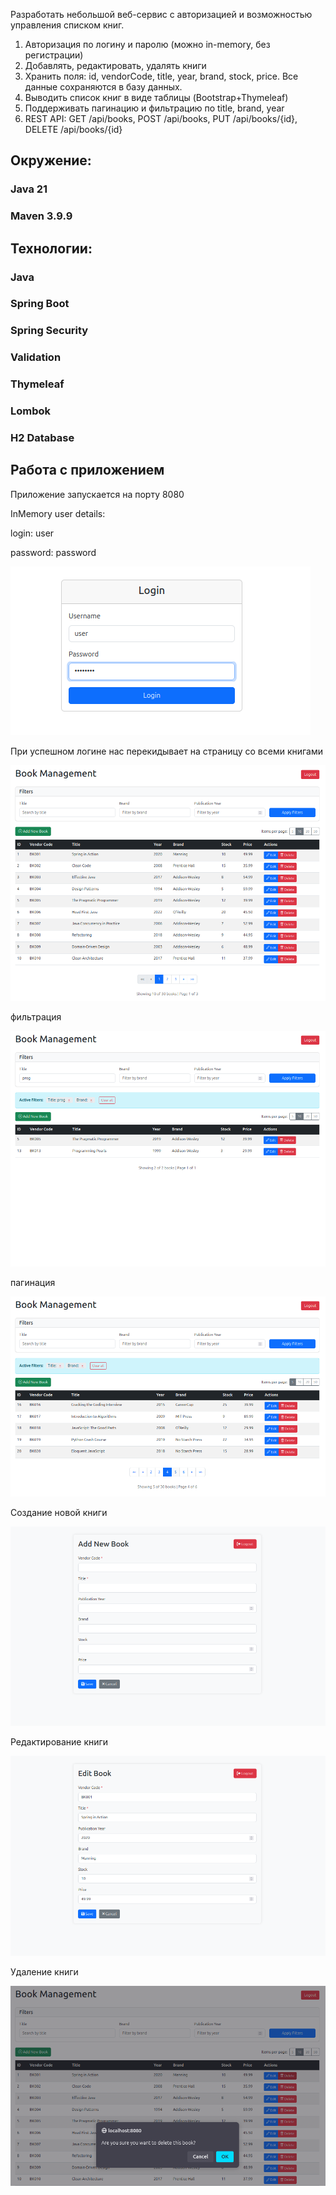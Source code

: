 Разработать небольшой веб-сервис с авторизацией и возможностью управления списком книг.

1. Авторизация по логину и паролю (можно in-memory, без регистрации)
2. Добавлять, редактировать, удалять книги
3. Хранить поля: id, vendorCode, title, year, brand, stock, price. Все данные сохраняются в базу данных.
4. Выводить список книг в виде таблицы (Bootstrap+Thymeleaf)
5. Поддерживать пагинацию и фильтрацию по title, brand, year
6. REST API: GET /api/books, POST /api/books, PUT /api/books/{id}, DELETE /api/books/{id}

## Окружение:
### Java 21
### Maven 3.9.9

## Технологии:
### Java
### Spring Boot
### Spring Security
### Validation
### Thymeleaf
### Lombok
### H2 Database

## Работа с приложением
Приложение запускается на порту 8080

InMemory user details:

login: user

password: password

![img.png](img.png)

При успешном логине нас перекидывает на страницу со всеми книгами

![img_1.png](img_1.png)

фильтрация

![img_2.png](img_2.png)

пагинация

![img_3.png](img_3.png)

Создание новой книги

![img_4.png](img_4.png)

Редактирование книги

![img_5.png](img_5.png)

Удаление книги

![img_6.png](img_6.png)

